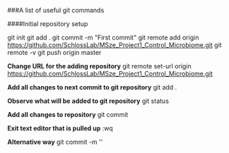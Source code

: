 ###A list of useful git commands

####Initial repository setup

git init
git add .
git commit -m "First commit"
git remote add origin https://github.com/SchlossLab/MSze_Project1_Control_Microbiome.git
git remote -v
git push origin master

**Change URL for the adding repository**
git remote set-url origin https://github.com/SchlossLab/MSze_Project1_Control_Microbiome.git

**Add all changes to next commit to git repository**
git add . 

**Observe what will be added to git repository**
git status

**Add all changes to repository**
git commit

**Exit text editor that is pulled up**
:wq

**Alternative way**
git commit -m '<message>'

